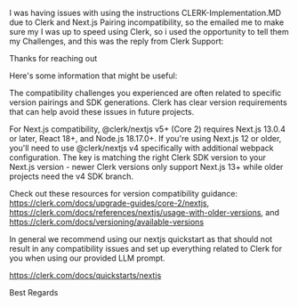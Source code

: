I was having issues with using the instructions CLERK-Implementation.MD due to Clerk and Next.js Pairing incompatibility, so the emailed me to make sure my I was up to speed using Clerk, so i used the opportunity to tell them my Challenges, and this was the reply from Clerk Support:


Thanks for reaching out

Here's some information that might be useful:

The compatibility challenges you experienced are often related to specific version pairings and SDK generations. Clerk has clear version requirements that can help avoid these issues in future projects.

For Next.js compatibility, @clerk/nextjs v5+ (Core 2) requires Next.js 13.0.4 or later, React 18+, and Node.js 18.17.0+. If you're using Next.js 12 or older, you'll need to use @clerk/nextjs v4 specifically with additional webpack configuration. The key is matching the right Clerk SDK version to your Next.js version - newer Clerk versions only support Next.js 13+ while older projects need the v4 SDK branch.

Check out these resources for version compatibility guidance: https://clerk.com/docs/upgrade-guides/core-2/nextjs, https://clerk.com/docs/references/nextjs/usage-with-older-versions, and https://clerk.com/docs/versioning/available-versions

In general we recommend using our nextjs quickstart as that should not result in any compatibility issues and set up everything related to Clerk for you when using our provided LLM prompt.

https://clerk.com/docs/quickstarts/nextjs

Best Regards